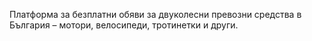 Платформа за безплатни обяви за двуколесни превозни средства в България – мотори, велосипеди, тротинетки и други.
